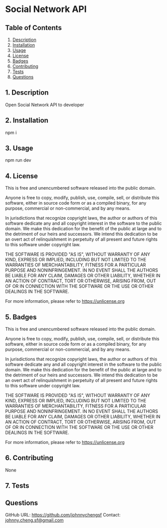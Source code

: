 # Social Network API

## Table of Contents

1. [ Description ](#description)
2. [ Installation ](#installation)
3. [ Usage ](#usage)
4. [ License ](#license)
5. [ Badges ](#badges)
6. [ Contributing ](#contributing)
7. [ Tests ](#tests)
8. [ Questions ](#questions)

<a name="description"></a>
## 1. Description

Open Social Network API to developer 

<a name="installation"></a>
## 2. Installation

npm i

<a name="usage"></a>
## 3. Usage

npm run dev

<a name="license"></a>
## 4. License

This is free and unencumbered software released into the public domain.

Anyone is free to copy, modify, publish, use, compile, sell, or
distribute this software, either in source code form or as a compiled
binary, for any purpose, commercial or non-commercial, and by any
means.

In jurisdictions that recognize copyright laws, the author or authors
of this software dedicate any and all copyright interest in the
software to the public domain. We make this dedication for the benefit
of the public at large and to the detriment of our heirs and
successors. We intend this dedication to be an overt act of
relinquishment in perpetuity of all present and future rights to this
software under copyright law.

THE SOFTWARE IS PROVIDED "AS IS", WITHOUT WARRANTY OF ANY KIND,
EXPRESS OR IMPLIED, INCLUDING BUT NOT LIMITED TO THE WARRANTIES OF
MERCHANTABILITY, FITNESS FOR A PARTICULAR PURPOSE AND NONINFRINGEMENT.
IN NO EVENT SHALL THE AUTHORS BE LIABLE FOR ANY CLAIM, DAMAGES OR
OTHER LIABILITY, WHETHER IN AN ACTION OF CONTRACT, TORT OR OTHERWISE,
ARISING FROM, OUT OF OR IN CONNECTION WITH THE SOFTWARE OR THE USE OR
OTHER DEALINGS IN THE SOFTWARE.

For more information, please refer to <https://unlicense.org>

<a name="badges"></a>
## 5. Badges

This is free and unencumbered software released into the public domain.

Anyone is free to copy, modify, publish, use, compile, sell, or
distribute this software, either in source code form or as a compiled
binary, for any purpose, commercial or non-commercial, and by any
means.

In jurisdictions that recognize copyright laws, the author or authors
of this software dedicate any and all copyright interest in the
software to the public domain. We make this dedication for the benefit
of the public at large and to the detriment of our heirs and
successors. We intend this dedication to be an overt act of
relinquishment in perpetuity of all present and future rights to this
software under copyright law.

THE SOFTWARE IS PROVIDED "AS IS", WITHOUT WARRANTY OF ANY KIND,
EXPRESS OR IMPLIED, INCLUDING BUT NOT LIMITED TO THE WARRANTIES OF
MERCHANTABILITY, FITNESS FOR A PARTICULAR PURPOSE AND NONINFRINGEMENT.
IN NO EVENT SHALL THE AUTHORS BE LIABLE FOR ANY CLAIM, DAMAGES OR
OTHER LIABILITY, WHETHER IN AN ACTION OF CONTRACT, TORT OR OTHERWISE,
ARISING FROM, OUT OF OR IN CONNECTION WITH THE SOFTWARE OR THE USE OR
OTHER DEALINGS IN THE SOFTWARE.

For more information, please refer to <https://unlicense.org>

<a name="contributing"></a>
## 6. Contributing

None

<a name="tests"></a>
## 7. Tests



<a name="questions"></a>
## Questions

GitHub URL: https://github.com/johnnychengsf
Contact: johnny.cheng.sf@gmail.com